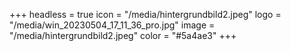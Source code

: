 +++
headless = true
icon = "/media/hintergrundbild2.jpeg"
logo = "/media/win_20230504_17_11_36_pro.jpg"
image = "/media/hintergrundbild2.jpeg"
color = "#5a4ae3"
+++
